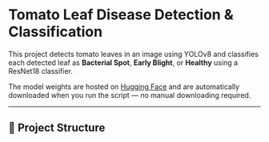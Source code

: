 # Tomato Leaf Disease Detection & Classification

This project detects tomato leaves in an image using YOLOv8 and classifies each detected leaf as **Bacterial Spot**, **Early Blight**, or **Healthy** using a ResNet18 classifier.

The model weights are hosted on [Hugging Face](https://huggingface.co/GovRang/tomato-leaf-model) and are automatically downloaded when you run the script — no manual downloading required.

---

## 📂 Project Structure
